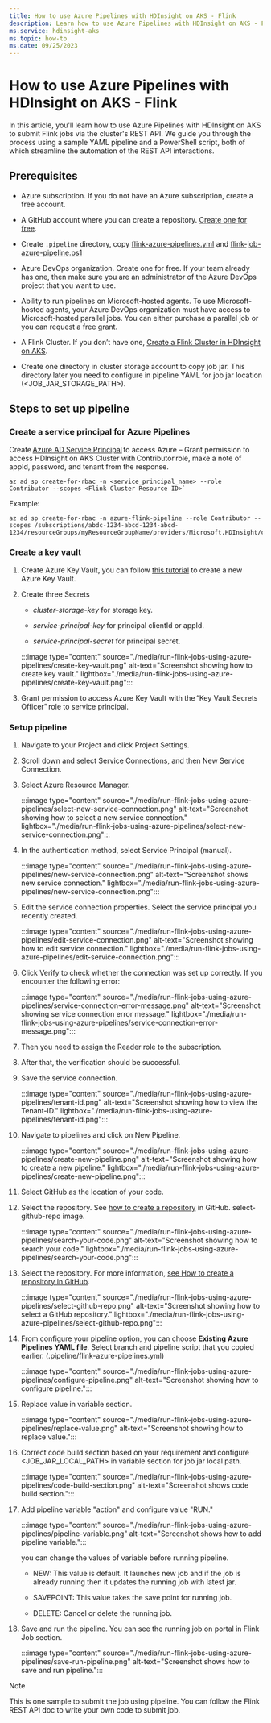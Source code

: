 ```yaml
---
title: How to use Azure Pipelines with HDInsight on AKS - Flink
description: Learn how to use Azure Pipelines with HDInsight on AKS - Flink
ms.service: hdinsight-aks
ms.topic: how-to
ms.date: 09/25/2023
---
```


# How to use Azure Pipelines with HDInsight on AKS - Flink

In this article, you'll learn how to use Azure Pipelines with HDInsight on AKS to submit Flink jobs via the cluster's REST API. We guide you through the process using a sample YAML pipeline and a PowerShell script, both of which streamline the automation of the REST API interactions.


## Prerequisites

- Azure subscription. If you do not have an Azure subscription, create a free account.

- A GitHub account where you can create a repository. [Create one for free](https://azure.microsoft.com/free).

- Create `.pipeline` directory, copy [flink-azure-pipelines.yml](https://hdiconfigactions.blob.core.windows.net/hiloflinkblob/flink-azure-pipelines.yml) and [flink-job-azure-pipeline.ps1](https://hdiconfigactions.blob.core.windows.net/hiloflinkblob/flink-job-azure-pipeline.ps1)

- Azure DevOps organization. Create one for free. If your team already has one, then make sure you are an administrator of the Azure DevOps project that you want to use.

- Ability to run pipelines on Microsoft-hosted agents. To use Microsoft-hosted agents, your Azure DevOps organization must have access to Microsoft-hosted parallel jobs. You can either purchase a parallel job or you can request a free grant.

- A Flink Cluster. If you don’t have one, [Create a Flink Cluster in HDInsight on AKS](flink-create-cluster-portal.md).

- Create one directory in cluster storage account to copy job jar. This directory later you need to configure in pipeline YAML for job jar location (<JOB_JAR_STORAGE_PATH>).

## Steps to set up pipeline

### Create a service principal for Azure Pipelines

  Create [Azure AD Service Principal](/cli/azure/ad/sp/) to access Azure – Grant permission to access HDInsight on AKS Cluster with Contributor role, make a note of appId, password, and tenant from the response.
  ```
  az ad sp create-for-rbac -n <service_principal_name> --role Contributor --scopes <Flink Cluster Resource ID>`
  ```
  
  Example:

  ```
  az ad sp create-for-rbac -n azure-flink-pipeline --role Contributor --scopes /subscriptions/abdc-1234-abcd-1234-abcd-1234/resourceGroups/myResourceGroupName/providers/Microsoft.HDInsight/clusterpools/hiloclusterpool/clusters/flinkcluster`
  ```

### Create a key vault

  1.   Create Azure Key Vault, you can follow [this tutorial](/azure/key-vault/general/quick-create-portal) to create a new Azure Key Vault.

  1. Create three Secrets

      -   *cluster-storage-key* for storage key.

      -   *service-principal-key* for principal clientId or appId.

      -   *service-principal-secret* for principal secret.

      :::image type="content" source="./media/run-flink-jobs-using-azure-pipelines/create-key-vault.png" alt-text="Screenshot showing how to create key vault." lightbox="./media/run-flink-jobs-using-azure-pipelines/create-key-vault.png":::

  1. Grant permission to access Azure Key Vault with the “Key Vault Secrets Officer” role to service principal.


### Setup pipeline

  1. Navigate to your Project and click Project Settings.

  1. Scroll down and select Service Connections, and then New Service Connection.

  1. Select Azure Resource Manager.

      :::image type="content" source="./media/run-flink-jobs-using-azure-pipelines/select-new-service-connection.png" alt-text="Screenshot showing how to select a new service connection." lightbox="./media/run-flink-jobs-using-azure-pipelines/select-new-service-connection.png":::

  1. In the authentication method, select Service Principal (manual).

      :::image type="content" source="./media/run-flink-jobs-using-azure-pipelines/new-service-connection.png" alt-text="Screenshot shows new service connection." lightbox="./media/run-flink-jobs-using-azure-pipelines/new-service-connection.png":::

  1. Edit the service connection properties. Select the service principal you recently created.

      :::image type="content" source="./media/run-flink-jobs-using-azure-pipelines/edit-service-connection.png" alt-text="Screenshot showing how to edit service connection." lightbox="./media/run-flink-jobs-using-azure-pipelines/edit-service-connection.png":::

  1. Click Verify to check whether the connection was set up correctly. If you encounter the following error:

      :::image type="content" source="./media/run-flink-jobs-using-azure-pipelines/service-connection-error-message.png" alt-text="Screenshot showing service connection error message." lightbox="./media/run-flink-jobs-using-azure-pipelines/service-connection-error-message.png":::
  
  1. Then you need to assign the Reader role to the subscription.

  1. After that, the verification should be successful.

  1. Save the service connection.

      :::image type="content" source="./media/run-flink-jobs-using-azure-pipelines/tenant-id.png" alt-text="Screenshot showing how to view the Tenant-ID." lightbox="./media/run-flink-jobs-using-azure-pipelines/tenant-id.png":::

  1. Navigate to pipelines and click on New Pipeline.

      :::image type="content" source="./media/run-flink-jobs-using-azure-pipelines/create-new-pipeline.png" alt-text="Screenshot showing how to create a new pipeline." lightbox="./media/run-flink-jobs-using-azure-pipelines/create-new-pipeline.png":::

  1. Select GitHub as the location of your code.

  1. Select the repository. See [how to create a repository](https://docs.github.com/en/repositories/creating-and-managing-repositories/creating-a-new-repository) in GitHub. select-github-repo image.

      :::image type="content" source="./media/run-flink-jobs-using-azure-pipelines/search-your-code.png" alt-text="Screenshot showing how to search your code." lightbox="./media/run-flink-jobs-using-azure-pipelines/search-your-code.png":::
  

  1. Select the repository. For more information, [see How to create a repository in GitHub](https://docs.github.com/repositories/creating-and-managing-repositories/creating-a-new-repository).

      :::image type="content" source="./media/run-flink-jobs-using-azure-pipelines/select-github-repo.png" alt-text="Screenshot showing how to select a GitHub repository." lightbox="./media/run-flink-jobs-using-azure-pipelines/select-github-repo.png":::
   
  1. From configure your pipeline option, you can choose **Existing Azure Pipelines YAML file**. Select branch and pipeline script that you copied earlier. (.pipeline/flink-azure-pipelines.yml)

      :::image type="content" source="./media/run-flink-jobs-using-azure-pipelines/configure-pipeline.png" alt-text="Screenshot showing how to configure pipeline.":::

  1. Replace value in variable section.

      :::image type="content" source="./media/run-flink-jobs-using-azure-pipelines/replace-value.png" alt-text="Screenshot showing how to replace value.":::

  1. Correct code build section based on your requirement and configure <JOB_JAR_LOCAL_PATH> in variable section for job jar local path.

      :::image type="content" source="./media/run-flink-jobs-using-azure-pipelines/code-build-section.png" alt-text="Screenshot shows code build section.":::

  1. Add pipeline variable "action" and configure value "RUN."

      :::image type="content" source="./media/run-flink-jobs-using-azure-pipelines/pipeline-variable.png" alt-text="Screenshot shows how to add pipeline variable.":::

      you can change the values of variable before running pipeline. 

      -   NEW: This value is default. It launches new job and if the job is already running then it updates the running job with latest jar.

      -   SAVEPOINT: This value takes the save point for running job.

      -   DELETE: Cancel or delete the running job.

  1. Save and run the pipeline. You can see the running job on portal in Flink Job section.
  
      :::image type="content" source="./media/run-flink-jobs-using-azure-pipelines/save-run-pipeline.png" alt-text="Screenshot shows how to save and run pipeline.":::


> [!NOTE]
> This is one sample to submit the job using pipeline. You can follow the Flink REST API doc to write your own code to submit job.
